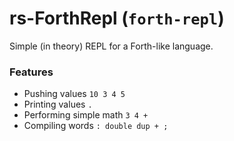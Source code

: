# rs-ForthRepl (`forth-repl`)

Simple (in theory) REPL for a Forth-like language.

### Features

- Pushing values `10 3 4 5`
- Printing values `.`
- Performing simple math `3 4 +`
- Compiling words `: double dup + ;`
